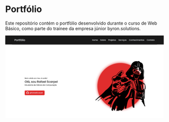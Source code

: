 # Portfólio

Este repositório contém o portfólio desenvolvido durante o curso de Web Básico, como parte do trainee da empresa júnior byron.solutions.

![Preview do Site](assets/img/preview-portfolio.png)
